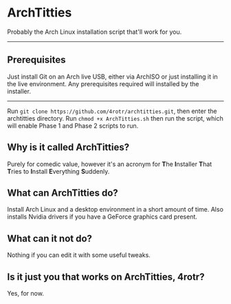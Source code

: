 # ArchTitties
Probably the Arch Linux installation script that'll work for you.

***

## Prerequisites
Just install Git on an Arch live USB, either via ArchISO or just installing it in the live environment. Any prerequisites required will installed by the installer.

***

Run `git clone https://github.com/4rotr/archtitties.git`, then enter the archtitties directory. Run `chmod +x ArchTitties.sh` then run the script, which will enable Phase 1 and Phase 2 scripts to run.

## Why is it called ArchTitties?
Purely for comedic value, however it's an acronym for **T**he **I**nstaller **T**hat **T**ries to **I**nstall **E**verything **S**uddenly. 

## What can ArchTitties do?
Install Arch Linux and a desktop environment in a short amount of time. Also installs Nvidia drivers if you have a GeForce graphics card present.

## What can it not do?
Nothing if you can edit it with some useful tweaks.

## Is it just you that works on ArchTitties, 4rotr?
Yes, for now.
